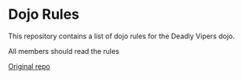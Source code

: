 Dojo Rules
==========

This repository contains a list of dojo rules for the Deadly Vipers dojo.

All members should read the rules

[Original repo](https://github.com/deadlyvipers/dojo_rules)


